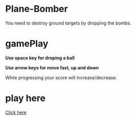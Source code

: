 # Plane-Bomber

You need to destroy ground targets by dropping the bombs.

# gamePlay
<b> Use space key for droping a ball </b>

<b> Use arrow keys for move fast, up and down</b>

While progressing your score will increase/decrease. 

# play here

 <a href = "https://manoharys.github.io/Plane-Bomber/"> Click here</a>
 
 

